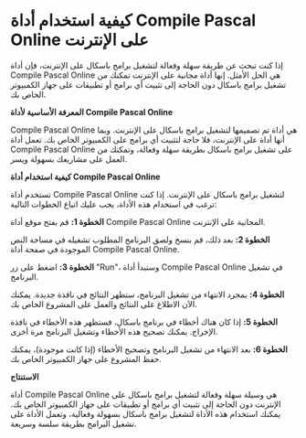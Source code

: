 كيفية استخدام أداة Compile Pascal Online على الإنترنت
=====================================================

إذا كنت تبحث عن طريقة سهلة وفعالة لتشغيل برامج باسكال على الإنترنت، فإن أداة Compile Pascal Online هي الحل الأمثل. إنها أداة مجانية على الإنترنت تمكنك من تشغيل برامج باسكال دون الحاجة إلى تثبيت أي برامج أو تطبيقات على جهاز الكمبيوتر الخاص بك.

**المعرفة الأساسية لأداة Compile Pascal Online**

Compile Pascal Online هي أداة تم تصميمها لتشغيل برامج باسكال على الإنترنت. وبما أنها أداة على الإنترنت، فلا حاجة لتثبيت أي برامج على الكمبيوتر الخاص بك. تعمل أداة Compile Pascal Online على تشغيل برامج باسكال بطريقة سهلة وفعالة، وتمكنك من العمل على مشاريعك بسهولة ويسر.

**كيفية استخدام أداة Compile Pascal Online**

تستخدم أداة Compile Pascal Online لتشغيل برامج باسكال على الإنترنت. إذا كنت ترغب في استخدام هذه الأداة، يجب عليك اتباع الخطوات التالية:

**الخطوة 1:** قم بفتح موقع أداة Compile Pascal Online المجانية على الإنترنت.

**الخطوة 2:** بعد ذلك، قم بنسخ ولصق البرنامج المطلوب تشغيله في مساحة النص الموجودة في صفحة أداة Compile Pascal Online.

**الخطوة 3:** اضغط على زر "Run"، وستبدأ أداة Compile Pascal Online في تشغيل البرنامج.

**الخطوة 4:** بمجرد الانتهاء من تشغيل البرنامج، ستظهر النتائج في نافذة جديدة. يمكنك الآن الاطلاع على النتائج والعمل على المشروع الخاص بك.

**الخطوة 5:** إذا كان هناك أخطاء في برنامج باسكال، فستظهر هذه الأخطاء في نافذة الإخراج. يمكنك تصحيح هذه الأخطاء وتشغيل البرنامج مرة أخرى.

**الخطوة 6:** بعد الانتهاء من تشغيل البرنامج وتصحيح الأخطاء (إذا كانت موجودة)، يمكنك حفظ المشروع على جهاز الكمبيوتر الخاص بك.

**الاستنتاج**

أداة Compile Pascal Online هي وسيلة سهلة وفعالة لتشغيل برامج باسكال على الإنترنت دون الحاجة إلى تثبيت أي برامج أو تطبيقات على جهاز الكمبيوتر الخاص بك. يمكنك استخدام هذه الأداة لتشغيل برامج باسكال بسهولة وفعالية، وتعمل الأداة على تشغيل البرامج بطريقة سلسة وسريعة.